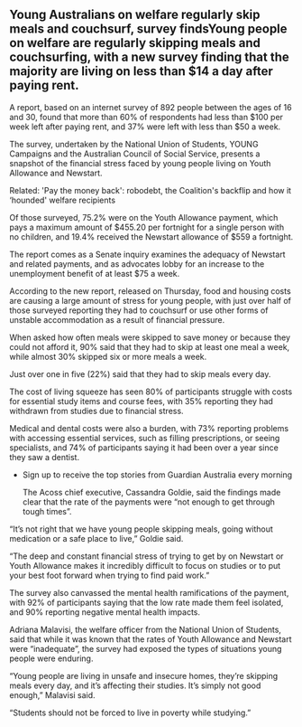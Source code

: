## Young Australians on welfare regularly skip meals and couchsurf, survey findsYoung people on welfare are regularly skipping meals and couchsurfing, with a new survey finding that the majority are living on less than $14 a day after paying rent.

 A report, based on an internet survey of 892 people between the ages of 16 and 30, found that more than 60% of respondents had less than $100 per week left after paying rent, and 37% were left with less than $50 a week.

 The survey, undertaken by the National Union of Students, YOUNG Campaigns and the Australian Council of Social Service, presents a snapshot of the financial stress faced by young people living on Youth Allowance and Newstart.

   Related: 'Pay the money back': robodebt, the Coalition's backflip and how it ‘hounded' welfare recipients 

  Of those surveyed, 75.2% were on the Youth Allowance payment, which pays a maximum amount of $455.20 per fortnight for a single person with no children, and 19.4% received the Newstart allowance of $559 a fortnight.

 The report comes as a Senate inquiry examines the adequacy of Newstart and related payments, and as advocates lobby for an increase to the unemployment benefit of at least $75 a week.

 According to the new report, released on Thursday, food and housing costs are causing a large amount of stress for young people, with just over half of those surveyed reporting they had to couchsurf or use other forms of unstable accommodation as a result of financial pressure.

 When asked how often meals were skipped to save money or because they could not afford it, 90% said that they had to skip at least one meal a week, while almost 30% skipped six or more meals a week.

 Just over one in five (22%) said that they had to skip meals every day.

 The cost of living squeeze has seen 80% of participants struggle with costs for essential study items and course fees, with 35% reporting they had withdrawn from studies due to financial stress.

 Medical and dental costs were also a burden, with 73% reporting problems with accessing essential services, such as filling prescriptions, or seeing specialists, and 74% of participants saying it had been over a year since they saw a dentist.

  * Sign up to receive the top stories from Guardian Australia every morning


     The Acoss chief executive, Cassandra Goldie, said the findings made clear that the rate of the payments were “not enough to get through tough times”.

 “It’s not right that we have young people skipping meals, going without medication or a safe place to live,” Goldie said.

 “The deep and constant financial stress of trying to get by on Newstart or Youth Allowance makes it incredibly difficult to focus on studies or to put your best foot forward when trying to find paid work.”

 The survey also canvassed the mental health ramifications of the payment, with 92% of participants saying that the low rate made them feel isolated, and 90% reporting negative mental health impacts.

 Adriana Malavisi, the welfare officer from the National Union of Students, said that while it was known that the rates of Youth Allowance and Newstart were “inadequate”, the survey had exposed the types of situations young people were enduring.

 “Young people are living in unsafe and insecure homes, they’re skipping meals every day, and it’s affecting their studies. It’s simply not good enough,” Malavisi said.

 “Students should not be forced to live in poverty while studying.”

